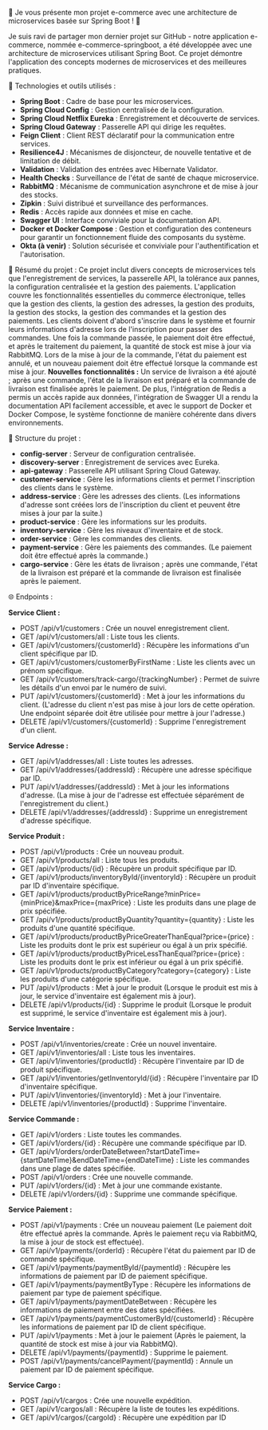 
🚀 Je vous présente mon projet e-commerce avec une architecture de microservices basée sur Spring Boot ! 🛒

Je suis ravi de partager mon dernier projet sur GitHub - notre application e-commerce, nommée e-commerce-springboot, a été développée avec une architecture de microservices utilisant Spring Boot. Ce projet démontre l'application des concepts modernes de microservices et des meilleures pratiques.

🔧 Technologies et outils utilisés :

* **Spring Boot** : Cadre de base pour les microservices.
* **Spring Cloud Config** : Gestion centralisée de la configuration.
* **Spring Cloud Netflix Eureka** : Enregistrement et découverte de services.
* **Spring Cloud Gateway** : Passerelle API qui dirige les requêtes.
* **Feign Client** : Client REST déclaratif pour la communication entre services.
* **Resilience4J** : Mécanismes de disjoncteur, de nouvelle tentative et de limitation de débit.
* **Validation** : Validation des entrées avec Hibernate Validator.
* **Health Checks** : Surveillance de l'état de santé de chaque microservice.
* **RabbitMQ** : Mécanisme de communication asynchrone et de mise à jour des stocks.
* **Zipkin** : Suivi distribué et surveillance des performances.
* **Redis** : Accès rapide aux données et mise en cache.
* **Swagger UI** : Interface conviviale pour la documentation API.
* **Docker et Docker Compose** : Gestion et configuration des conteneurs pour garantir un fonctionnement fluide des composants du système.
* **Okta (à venir)** : Solution sécurisée et conviviale pour l'authentification et l'autorisation.

📌 Résumé du projet : Ce projet inclut divers concepts de microservices tels que l'enregistrement de services, la passerelle API, la tolérance aux pannes, la configuration centralisée et la gestion des paiements. L'application couvre les fonctionnalités essentielles du commerce électronique, telles que la gestion des clients, la gestion des adresses, la gestion des produits, la gestion des stocks, la gestion des commandes et la gestion des paiements. Les clients doivent d'abord s'inscrire dans le système et fournir leurs informations d'adresse lors de l'inscription pour passer des commandes. Une fois la commande passée, le paiement doit être effectué, et après le traitement du paiement, la quantité de stock est mise à jour via RabbitMQ. Lors de la mise à jour de la commande, l'état du paiement est annulé, et un nouveau paiement doit être effectué lorsque la commande est mise à jour. **Nouvelles fonctionnalités :** Un service de livraison a été ajouté ; après une commande, l'état de la livraison est préparé et la commande de livraison est finalisée après le paiement. De plus, l'intégration de Redis a permis un accès rapide aux données, l'intégration de Swagger UI a rendu la documentation API facilement accessible, et avec le support de Docker et Docker Compose, le système fonctionne de manière cohérente dans divers environnements.

📂 Structure du projet :

* **config-server** : Serveur de configuration centralisée.
* **discovery-server** : Enregistrement de services avec Eureka.
* **api-gateway** : Passerelle API utilisant Spring Cloud Gateway.
* **customer-service** : Gère les informations clients et permet l'inscription des clients dans le système.
* **address-service** : Gère les adresses des clients. (Les informations d'adresse sont créées lors de l'inscription du client et peuvent être mises à jour par la suite.)
* **product-service** : Gère les informations sur les produits.
* **inventory-service** : Gère les niveaux d'inventaire et de stock.
* **order-service** : Gère les commandes des clients.
* **payment-service** : Gère les paiements des commandes. (Le paiement doit être effectué après la commande.)
* **cargo-service** : Gère les états de livraison ; après une commande, l'état de la livraison est préparé et la commande de livraison est finalisée après le paiement.

🌐 Endpoints :

**Service Client :**

* POST /api/v1/customers : Crée un nouvel enregistrement client.
* GET /api/v1/customers/all : Liste tous les clients.
* GET /api/v1/customers/{customerId} : Récupère les informations d'un client spécifique par ID.
* GET /api/v1/customers/customerByFirstName : Liste les clients avec un prénom spécifique.
* GET /api/v1/customers/track-cargo/{trackingNumber} : Permet de suivre les détails d'un envoi par le numéro de suivi.
* PUT /api/v1/customers/{customerId} : Met à jour les informations du client. (L'adresse du client n'est pas mise à jour lors de cette opération. Une endpoint séparée doit être utilisée pour mettre à jour l'adresse.)
* DELETE /api/v1/customers/{customerId} : Supprime l'enregistrement d'un client.

**Service Adresse :**

* GET /api/v1/addresses/all : Liste toutes les adresses.
* GET /api/v1/addresses/{addressId} : Récupère une adresse spécifique par ID.
* PUT /api/v1/addresses/{addressId} : Met à jour les informations d'adresse. (La mise à jour de l'adresse est effectuée séparément de l'enregistrement du client.)
* DELETE /api/v1/addresses/{addressId} : Supprime un enregistrement d'adresse spécifique.

**Service Produit :**

* POST /api/v1/products : Crée un nouveau produit.
* GET /api/v1/products/all : Liste tous les produits.
* GET /api/v1/products/{id} : Récupère un produit spécifique par ID.
* GET /api/v1/products/inventoryById/{inventoryId} : Récupère un produit par ID d'inventaire spécifique.
* GET /api/v1/products/productByPriceRange?minPrice={minPrice}&maxPrice={maxPrice} : Liste les produits dans une plage de prix spécifiée.
* GET /api/v1/products/productByQuantity?quantity={quantity} : Liste les produits d'une quantité spécifique.
* GET /api/v1/products/productByPriceGreaterThanEqual?price={price} : Liste les produits dont le prix est supérieur ou égal à un prix spécifié.
* GET /api/v1/products/productByPriceLessThanEqual?price={price} : Liste les produits dont le prix est inférieur ou égal à un prix spécifié.
* GET /api/v1/products/productByCategory?category={category} : Liste les produits d'une catégorie spécifique.
* PUT /api/v1/products : Met à jour le produit (Lorsque le produit est mis à jour, le service d'inventaire est également mis à jour).
* DELETE /api/v1/products/{id} : Supprime le produit (Lorsque le produit est supprimé, le service d'inventaire est également mis à jour).

**Service Inventaire :**

* POST /api/v1/inventories/create : Crée un nouvel inventaire.
* GET /api/v1/inventories/all : Liste tous les inventaires.
* GET /api/v1/inventories/{productId} : Récupère l'inventaire par ID de produit spécifique.
* GET /api/v1/inventories/getInventoryId/{id} : Récupère l'inventaire par ID d'inventaire spécifique.
* PUT /api/v1/inventories/{inventoryId} : Met à jour l'inventaire.
* DELETE /api/v1/inventories/{productId} : Supprime l'inventaire.

**Service Commande :**

* GET /api/v1/orders : Liste toutes les commandes.
* GET /api/v1/orders/{id} : Récupère une commande spécifique par ID.
* GET /api/v1/orders/orderDateBetween?startDateTime={startDateTime}&endDateTime={endDateTime} : Liste les commandes dans une plage de dates spécifiée.
* POST /api/v1/orders : Crée une nouvelle commande.
* PUT /api/v1/orders/{id} : Met à jour une commande existante.
* DELETE /api/v1/orders/{id} : Supprime une commande spécifique.

**Service Paiement :**

* POST /api/v1/payments : Crée un nouveau paiement (Le paiement doit être effectué après la commande. Après le paiement reçu via RabbitMQ, la mise à jour de stock est effectuée).
* GET /api/v1/payments/{orderId} : Récupère l'état du paiement par ID de commande spécifique.
* GET /api/v1/payments/paymentById/{paymentId} : Récupère les informations de paiement par ID de paiement spécifique.
* GET /api/v1/payments/paymentByType : Récupère les informations de paiement par type de paiement spécifique.
* GET /api/v1/payments/paymentDateBetween : Récupère les informations de paiement entre des dates spécifiées.
* GET /api/v1/payments/paymentCustomerById/{customerId} : Récupère les informations de paiement par ID de client spécifique.
* PUT /api/v1/payments : Met à jour le paiement (Après le paiement, la quantité de stock est mise à jour via RabbitMQ).
* DELETE /api/v1/payments/{paymentId} : Supprime le paiement.
* POST /api/v1/payments/cancelPayment/{paymentId} : Annule un paiement par ID de paiement spécifique.

**Service Cargo :**
* POST /api/v1/cargos : Crée une nouvelle expédition.
* GET /api/v1/cargos/all : Récupère la liste de toutes les expéditions.
* GET /api/v1/cargos/{cargoId} : Récupère une expédition par ID